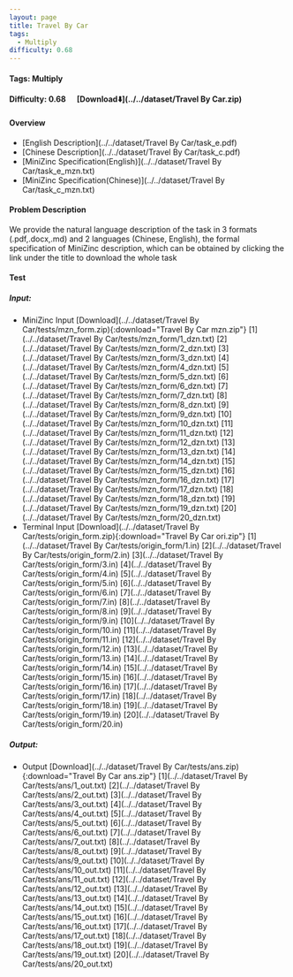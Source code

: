 ```yaml
---
layout: page
title: Travel By Car
tags:
  - Multiply
difficulty: 0.68
---
```


#### Tags: Multiply
#### Difficulty: 0.68 &nbsp;&nbsp;&nbsp;&nbsp; [Download⬇️](../../dataset/Travel By Car.zip)
#### Overview
- [English Description](../../dataset/Travel By Car/task_e.pdf)
- [Chinese Description](../../dataset/Travel By Car/task_c.pdf)
- [MiniZinc Specification(English)](../../dataset/Travel By Car/task_e_mzn.txt)
- [MiniZinc Specification(Chinese)](../../dataset/Travel By Car/task_c_mzn.txt)

#### Problem Description
We provide the natural language description of the task in 3 formats (.pdf,.docx,.md) and 2 languages (Chinese, English), the formal specification of MiniZinc description, which can be obtained by clicking the link under the title to download the whole task
#### Test
##### Input:
- MiniZinc Input [Download](../../dataset/Travel By Car/tests/mzn_form.zip){:download="Travel By Car mzn.zip"} [1](../../dataset/Travel By Car/tests/mzn_form/1_dzn.txt) [2](../../dataset/Travel By Car/tests/mzn_form/2_dzn.txt) [3](../../dataset/Travel By Car/tests/mzn_form/3_dzn.txt) [4](../../dataset/Travel By Car/tests/mzn_form/4_dzn.txt) [5](../../dataset/Travel By Car/tests/mzn_form/5_dzn.txt) [6](../../dataset/Travel By Car/tests/mzn_form/6_dzn.txt) [7](../../dataset/Travel By Car/tests/mzn_form/7_dzn.txt) [8](../../dataset/Travel By Car/tests/mzn_form/8_dzn.txt) [9](../../dataset/Travel By Car/tests/mzn_form/9_dzn.txt) [10](../../dataset/Travel By Car/tests/mzn_form/10_dzn.txt) [11](../../dataset/Travel By Car/tests/mzn_form/11_dzn.txt) [12](../../dataset/Travel By Car/tests/mzn_form/12_dzn.txt) [13](../../dataset/Travel By Car/tests/mzn_form/13_dzn.txt) [14](../../dataset/Travel By Car/tests/mzn_form/14_dzn.txt) [15](../../dataset/Travel By Car/tests/mzn_form/15_dzn.txt) [16](../../dataset/Travel By Car/tests/mzn_form/16_dzn.txt) [17](../../dataset/Travel By Car/tests/mzn_form/17_dzn.txt) [18](../../dataset/Travel By Car/tests/mzn_form/18_dzn.txt) [19](../../dataset/Travel By Car/tests/mzn_form/19_dzn.txt) [20](../../dataset/Travel By Car/tests/mzn_form/20_dzn.txt) 
- Terminal Input [Download](../../dataset/Travel By Car/tests/origin_form.zip){:download="Travel By Car ori.zip"} [1](../../dataset/Travel By Car/tests/origin_form/1.in) [2](../../dataset/Travel By Car/tests/origin_form/2.in) [3](../../dataset/Travel By Car/tests/origin_form/3.in) [4](../../dataset/Travel By Car/tests/origin_form/4.in) [5](../../dataset/Travel By Car/tests/origin_form/5.in) [6](../../dataset/Travel By Car/tests/origin_form/6.in) [7](../../dataset/Travel By Car/tests/origin_form/7.in) [8](../../dataset/Travel By Car/tests/origin_form/8.in) [9](../../dataset/Travel By Car/tests/origin_form/9.in) [10](../../dataset/Travel By Car/tests/origin_form/10.in) [11](../../dataset/Travel By Car/tests/origin_form/11.in) [12](../../dataset/Travel By Car/tests/origin_form/12.in) [13](../../dataset/Travel By Car/tests/origin_form/13.in) [14](../../dataset/Travel By Car/tests/origin_form/14.in) [15](../../dataset/Travel By Car/tests/origin_form/15.in) [16](../../dataset/Travel By Car/tests/origin_form/16.in) [17](../../dataset/Travel By Car/tests/origin_form/17.in) [18](../../dataset/Travel By Car/tests/origin_form/18.in) [19](../../dataset/Travel By Car/tests/origin_form/19.in) [20](../../dataset/Travel By Car/tests/origin_form/20.in) 

##### Output:
- Output [Download](../../dataset/Travel By Car/tests/ans.zip){:download="Travel By Car ans.zip"} [1](../../dataset/Travel By Car/tests/ans/1_out.txt) [2](../../dataset/Travel By Car/tests/ans/2_out.txt) [3](../../dataset/Travel By Car/tests/ans/3_out.txt) [4](../../dataset/Travel By Car/tests/ans/4_out.txt) [5](../../dataset/Travel By Car/tests/ans/5_out.txt) [6](../../dataset/Travel By Car/tests/ans/6_out.txt) [7](../../dataset/Travel By Car/tests/ans/7_out.txt) [8](../../dataset/Travel By Car/tests/ans/8_out.txt) [9](../../dataset/Travel By Car/tests/ans/9_out.txt) [10](../../dataset/Travel By Car/tests/ans/10_out.txt) [11](../../dataset/Travel By Car/tests/ans/11_out.txt) [12](../../dataset/Travel By Car/tests/ans/12_out.txt) [13](../../dataset/Travel By Car/tests/ans/13_out.txt) [14](../../dataset/Travel By Car/tests/ans/14_out.txt) [15](../../dataset/Travel By Car/tests/ans/15_out.txt) [16](../../dataset/Travel By Car/tests/ans/16_out.txt) [17](../../dataset/Travel By Car/tests/ans/17_out.txt) [18](../../dataset/Travel By Car/tests/ans/18_out.txt) [19](../../dataset/Travel By Car/tests/ans/19_out.txt) [20](../../dataset/Travel By Car/tests/ans/20_out.txt) 

